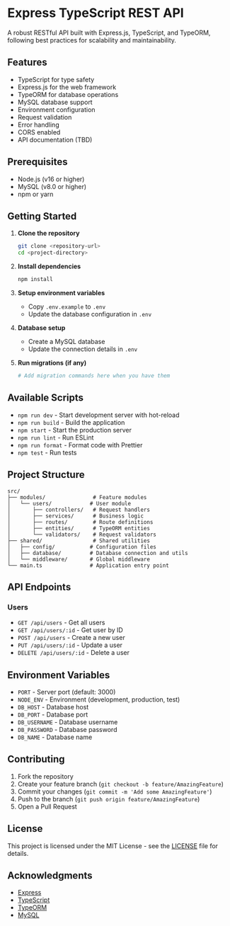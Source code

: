 # Express TypeScript REST API

A robust RESTful API built with Express.js, TypeScript, and TypeORM, following best practices for scalability and maintainability.

## Features

- TypeScript for type safety
- Express.js for the web framework
- TypeORM for database operations
- MySQL database support
- Environment configuration
- Request validation
- Error handling
- CORS enabled
- API documentation (TBD)

## Prerequisites

- Node.js (v16 or higher)
- MySQL (v8.0 or higher)
- npm or yarn

## Getting Started

1. **Clone the repository**
   ```bash
   git clone <repository-url>
   cd <project-directory>
   ```

2. **Install dependencies**
   ```bash
   npm install
   ```

3. **Setup environment variables**
   - Copy `.env.example` to `.env`
   - Update the database configuration in `.env`

4. **Database setup**
   - Create a MySQL database
   - Update the connection details in `.env`

5. **Run migrations (if any)**
   ```bash
   # Add migration commands here when you have them
   ```

## Available Scripts

- `npm run dev` - Start development server with hot-reload
- `npm run build` - Build the application
- `npm start` - Start the production server
- `npm run lint` - Run ESLint
- `npm run format` - Format code with Prettier
- `npm test` - Run tests

## Project Structure

```
src/
├── modules/               # Feature modules
│   └── users/            # User module
│       ├── controllers/   # Request handlers
│       ├── services/      # Business logic
│       ├── routes/        # Route definitions
│       ├── entities/      # TypeORM entities
│       └── validators/    # Request validators
├── shared/                # Shared utilities
│   ├── config/           # Configuration files
│   ├── database/         # Database connection and utils
│   └── middleware/       # Global middleware
└── main.ts               # Application entry point
```

## API Endpoints

### Users

- `GET /api/users` - Get all users
- `GET /api/users/:id` - Get user by ID
- `POST /api/users` - Create a new user
- `PUT /api/users/:id` - Update a user
- `DELETE /api/users/:id` - Delete a user

## Environment Variables

- `PORT` - Server port (default: 3000)
- `NODE_ENV` - Environment (development, production, test)
- `DB_HOST` - Database host
- `DB_PORT` - Database port
- `DB_USERNAME` - Database username
- `DB_PASSWORD` - Database password
- `DB_NAME` - Database name

## Contributing

1. Fork the repository
2. Create your feature branch (`git checkout -b feature/AmazingFeature`)
3. Commit your changes (`git commit -m 'Add some AmazingFeature'`)
4. Push to the branch (`git push origin feature/AmazingFeature`)
5. Open a Pull Request

## License

This project is licensed under the MIT License - see the [LICENSE](LICENSE) file for details.

## Acknowledgments

- [Express](https://expressjs.com/)
- [TypeScript](https://www.typescriptlang.org/)
- [TypeORM](https://typeorm.io/)
- [MySQL](https://www.mysql.com/)
